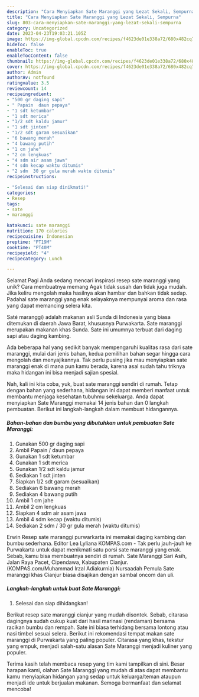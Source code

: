 ```yaml
---
description: "Cara Menyiapkan Sate Maranggi yang Lezat Sekali, Sempurna"
title: "Cara Menyiapkan Sate Maranggi yang Lezat Sekali, Sempurna"
slug: 803-cara-menyiapkan-sate-maranggi-yang-lezat-sekali-sempurna
category: Uncategorized
date: 2023-04-23T19:03:21.105Z
image: https://img-global.cpcdn.com/recipes/f4623de01e338a72/680x482cq70/sate-maranggi-foto-resep-utama.jpg
hideToc: false
enableToc: true
enableTocContent: false
thumbnail: https://img-global.cpcdn.com/recipes/f4623de01e338a72/680x482cq70/sate-maranggi-foto-resep-utama.jpg
cover: https://img-global.cpcdn.com/recipes/f4623de01e338a72/680x482cq70/sate-maranggi-foto-resep-utama.jpg
author: Admin
authorAv: notfound
ratingvalue: 3.5
reviewcount: 14
recipeingredient:
- "500 gr daging sapi"
- " Papain  daun pepaya"
- "1 sdt ketumbar"
- "1 sdt merica"
- "1/2 sdt kaldu jamur"
- "1 sdt jinten"
- "1/2 sdt garam sesuaikan"
- "6 bawang merah"
- "4 bawang putih"
- "1 cm jahe"
- "2 cm lengkuas"
- "4 sdm air asam jawa"
- "4 sdm kecap waktu ditumis"
- "2 sdm  30 gr gula merah waktu ditumis"
recipeinstructions:

- "Selesai dan siap dinikmati!"
categories:
- Resep
tags:
- sate
- maranggi

katakunci: sate maranggi 
nutrition: 170 calories
recipecuisine: Indonesian
preptime: "PT19M"
cooktime: "PT40M"
recipeyield: "4"
recipecategory: Lunch

---
```



Selamat Pagi Anda sedang mencari inspirasi resep sate maranggi yang unik? Cara membuatnya memang Agak tidak susah dan tidak juga mudah. Jika keliru mengolah maka hasilnya akan hambar dan bahkan tidak sedap. Padahal sate maranggi yang enak selayaknya mempunyai aroma dan rasa yang dapat memancing selera kita.


Saté maranggi) adalah makanan asli Sunda di Indonesia yang biasa ditemukan di daerah Jawa Barat, khususnya Purwakarta. Sate maranggi merupakan makanan khas Sunda. Sate ini umumnya terbuat dari daging sapi atau daging kambing.

Ada beberapa hal yang sedikit banyak mempengaruhi kualitas rasa dari sate maranggi, mulai dari jenis bahan, kedua pemilihan bahan segar hingga cara mengolah dan menyajikannya. Tak perlu pusing jika mau menyiapkan sate maranggi enak di mana pun kamu berada, karena asal sudah tahu triknya maka hidangan ini bisa menjadi sajian spesial.


Nah, kali ini kita coba, yuk, buat sate maranggi sendiri di rumah. Tetap dengan bahan yang sederhana, hidangan ini dapat memberi manfaat untuk membantu menjaga kesehatan tubuhmu sekeluarga. Anda dapat menyiapkan Sate Maranggi memakai 14 jenis bahan dan 0 langkah pembuatan. Berikut ini langkah-langkah dalam membuat hidangannya.

<!--inarticleads1-->

##### Bahan-bahan dan bumbu yang dibutuhkan untuk pembuatan Sate Maranggi:

1. Gunakan 500 gr daging sapi
1. Ambil  Papain / daun pepaya
1. Gunakan 1 sdt ketumbar
1. Gunakan 1 sdt merica
1. Gunakan 1/2 sdt kaldu jamur
1. Sediakan 1 sdt jinten
1. Siapkan 1/2 sdt garam (sesuaikan)
1. Sediakan 6 bawang merah
1. Sediakan 4 bawang putih
1. Ambil 1 cm jahe
1. Ambil 2 cm lengkuas
1. Siapkan 4 sdm air asam jawa
1. Ambil 4 sdm kecap (waktu ditumis)
1. Sediakan 2 sdm / 30 gr gula merah (waktu ditumis)


Erwin Resep sate maranggi purwarkarta ini memakai daging kambing dan bumbu sederhana. Editor Lea Lyliana KOMPAS.com - Tak perlu jauh-jauh ke Purwakarta untuk dapat menikmati satu porsi sate maranggi yang enak. Sebab, kamu bisa membuatnya sendiri di rumah. Sate Maranggi Sari Asih, Jalan Raya Pacet, Cipendawa, Kabupaten Cianjur. (KOMPAS.com/Muhammad Irzal Adiakurnia) Nursaadah Pemula Sate maranggi khas Cianjur biasa disajikan dengan sambal oncom dan uli. 

<!--inarticleads2-->

##### Langkah-langkah untuk buat Sate Maranggi:


1. Selesai dan siap dihidangkan!

Berikut resep sate maranggi cianjur yang mudah disontek. Sebab, citarasa dagingnya sudah cukup kuat dari hasil marinasi (rendaman) bersama racikan bumbu dan rempah. Sate ini biasa terhidang bersama lontong atau nasi timbel sesuai selera. Berikut ini rekomendasi tempat makan sate maranggi di Purwakarta yang paling populer. Citarasa yang khas, tekstur yang empuk, menjadi salah-satu alasan Sate Maranggi menjadi kuliner yang populer. 

Terima kasih telah membaca resep yang tim kami tampilkan di sini. Besar harapan kami, olahan Sate Maranggi yang mudah di atas dapat membantu kamu menyiapkan hidangan yang sedap untuk keluarga/teman ataupun menjadi ide untuk berjualan makanan. Semoga bermanfaat dan selamat mencoba!
